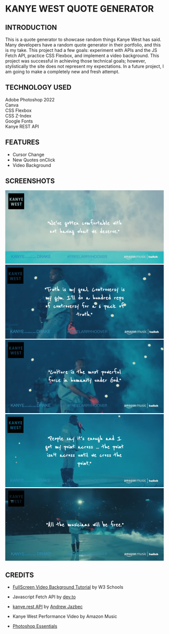 # KANYE WEST QUOTE GENERATOR
## INTRODUCTION
This is a quote generator to showcase random things Kanye West has said. Many developers have a random quote generator in their portfolio, and this is my take. This project had a few goals: experiment with APIs and the JS Fetch API, practice CSS Flexbox, and implement a video background. This project was successful in achieving those technical goals; however, stylistically the site does not represent my expectations. In a future project, I am going to make a completely new and fresh attempt. 

## TECHNOLOGY USED
Adobe Photoshop 2022  
Canva  
CSS Flexbox  
CSS Z-Index    
Google Fonts   
Kanye REST API

## FEATURES
- Cursor Change  
- New Quotes onClick  
- Video Background


## SCREENSHOTS
![Screen1](https://github.com/kyledeguzmanx/fDev-website-KanyeQuote/blob/master/IMG/Screen1.png)
![Screen2](https://github.com/kyledeguzmanx/fDev-website-KanyeQuote/blob/master/IMG/Screen2.png)
![Screen3](https://github.com/kyledeguzmanx/fDev-website-KanyeQuote/blob/master/IMG/Screen3.png)
![Screen4](https://github.com/kyledeguzmanx/fDev-website-KanyeQuote/blob/master/IMG/Screen4.png)
![Screen5](https://github.com/kyledeguzmanx/fDev-website-KanyeQuote/blob/master/IMG/Screen5.png)

## CREDITS
- [FullScreen Video Background Tutorial](https://www.w3schools.com/howto/howto_css_fullscreen_video.asp) by W3 Schools  


- Javascript Fetch API by [dev.to](https://dev.to/asaoluelijah/understanding-fetch-2-building-a-random-quote-generator-app-25nj)  

- [kanye.rest API](https://github.com/ajzbc/kanye.rest) by [Andrew Jazbec](https://github.com/ajzbc)  

- Kanye West Performance Video by Amazon Music  

- [Photoshop Essentials](https://www.photoshopessentials.com/photo-effects/transparent-text-area/)